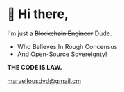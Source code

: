 # 👋 Hi there, 

I'm just a ~~Blockchain Engineer~~ Dude. 

- Who Believes In Rough Concensus  
- And Open-Source Sovereignty!

**THE CODE IS LAW.**

marvellousdvd@gmail.cm
  
